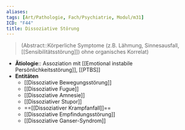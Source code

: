 ```yaml
---
aliases: 
tags: [Art/Pathologie, Fach/Psychiatrie, Modul/m31]
ICD: "F44"
title: Dissoziative Störung
---
```

> (Abstract::Körperliche Symptome (z.B. Lähmung, Sinnesausfall, [[Sensibilitätsstörung]]) ohne organisches Korrelat)
- **Ätiologie**:: Assoziation mit [[Emotional instabile Persönlichkeitsstörung]], [[PTBS]]
- **Entitäten**
	- [[Dissoziative Bewegungsstörung]]
	- [[Dissoziative Fugue]]
	- [[Dissoziative Amnesie]]
	- [[Dissoziativer Stupor]]
	- ==[[Dissoziativer Krampfanfall]]==
	- [[Dissoziative Empfindungsstörung]]
	- [[Dissoziative Ganser-Syndrom]]